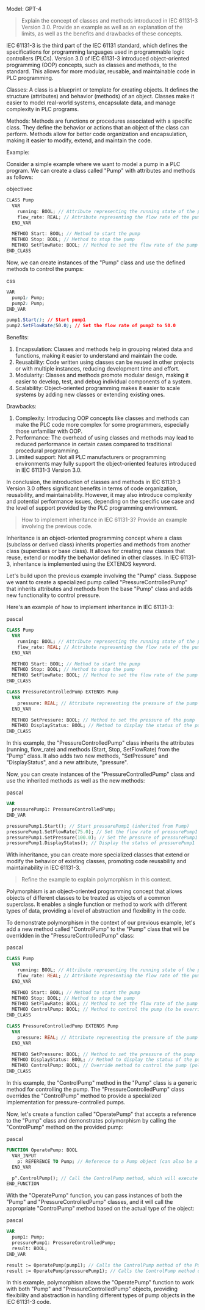 Model: GPT-4

> Explain the concept of classes and methods introduced in IEC 61131-3 Version 3.0. Provide an example as well as an explanation of the limits, as well as the benefits and drawbacks of these concepts.

IEC 61131-3 is the third part of the IEC 61131 standard, which defines the specifications for programming languages used in programmable logic controllers (PLCs). Version 3.0 of IEC 61131-3 introduced object-oriented programming (OOP) concepts, such as classes and methods, to the standard. This allows for more modular, reusable, and maintainable code in PLC programming.

Classes: A class is a blueprint or template for creating objects. It defines the structure (attributes) and behavior (methods) of an object. Classes make it easier to model real-world systems, encapsulate data, and manage complexity in PLC programs.

Methods: Methods are functions or procedures associated with a specific class. They define the behavior or actions that an object of the class can perform. Methods allow for better code organization and encapsulation, making it easier to modify, extend, and maintain the code.

Example:

Consider a simple example where we want to model a pump in a PLC program. We can create a class called "Pump" with attributes and methods as follows:

objectivec

```objectivec
CLASS Pump
  VAR
    running: BOOL; // Attribute representing the running state of the pump
    flow_rate: REAL; // Attribute representing the flow rate of the pump
  END_VAR

  METHOD Start: BOOL; // Method to start the pump
  METHOD Stop: BOOL; // Method to stop the pump
  METHOD SetFlowRate: BOOL; // Method to set the flow rate of the pump
END_CLASS
```

Now, we can create instances of the "Pump" class and use the defined methods to control the pumps:

css

```css
VAR
  pump1: Pump;
  pump2: Pump;
END_VAR

pump1.Start(); // Start pump1
pump2.SetFlowRate(50.0); // Set the flow rate of pump2 to 50.0
```

Benefits:

1.  Encapsulation: Classes and methods help in grouping related data and functions, making it easier to understand and maintain the code.
2.  Reusability: Code written using classes can be reused in other projects or with multiple instances, reducing development time and effort.
3.  Modularity: Classes and methods promote modular design, making it easier to develop, test, and debug individual components of a system.
4.  Scalability: Object-oriented programming makes it easier to scale systems by adding new classes or extending existing ones.

Drawbacks:

1.  Complexity: Introducing OOP concepts like classes and methods can make the PLC code more complex for some programmers, especially those unfamiliar with OOP.
2.  Performance: The overhead of using classes and methods may lead to reduced performance in certain cases compared to traditional procedural programming.
3.  Limited support: Not all PLC manufacturers or programming environments may fully support the object-oriented features introduced in IEC 61131-3 Version 3.0.

In conclusion, the introduction of classes and methods in IEC 61131-3 Version 3.0 offers significant benefits in terms of code organization, reusability, and maintainability. However, it may also introduce complexity and potential performance issues, depending on the specific use case and the level of support provided by the PLC programming environment.

> How to implement inheritance in IEC 61131-3? Provide an example involving the previous code.

Inheritance is an object-oriented programming concept where a class (subclass or derived class) inherits properties and methods from another class (superclass or base class). It allows for creating new classes that reuse, extend or modify the behavior defined in other classes. In IEC 61131-3, inheritance is implemented using the EXTENDS keyword.

Let's build upon the previous example involving the "Pump" class. Suppose we want to create a specialized pump called "PressureControlledPump" that inherits attributes and methods from the base "Pump" class and adds new functionality to control pressure.

Here's an example of how to implement inheritance in IEC 61131-3:

pascal

```pascal
CLASS Pump
  VAR
    running: BOOL; // Attribute representing the running state of the pump
    flow_rate: REAL; // Attribute representing the flow rate of the pump
  END_VAR

  METHOD Start: BOOL; // Method to start the pump
  METHOD Stop: BOOL; // Method to stop the pump
  METHOD SetFlowRate: BOOL; // Method to set the flow rate of the pump
END_CLASS

CLASS PressureControlledPump EXTENDS Pump
  VAR
    pressure: REAL; // Attribute representing the pressure of the pump
  END_VAR

  METHOD SetPressure: BOOL; // Method to set the pressure of the pump
  METHOD DisplayStatus: BOOL; // Method to display the status of the pump
END_CLASS
```

In this example, the "PressureControlledPump" class inherits the attributes (running, flow\_rate) and methods (Start, Stop, SetFlowRate) from the "Pump" class. It also adds two new methods, "SetPressure" and "DisplayStatus", and a new attribute, "pressure".

Now, you can create instances of the "PressureControlledPump" class and use the inherited methods as well as the new methods:

pascal

```pascal
VAR
  pressurePump1: PressureControlledPump;
END_VAR

pressurePump1.Start(); // Start pressurePump1 (inherited from Pump)
pressurePump1.SetFlowRate(75.0); // Set the flow rate of pressurePump1 to 75.0 (inherited from Pump)
pressurePump1.SetPressure(100.0); // Set the pressure of pressurePump1 to 100.0
pressurePump1.DisplayStatus(); // Display the status of pressurePump1
```

With inheritance, you can create more specialized classes that extend or modify the behavior of existing classes, promoting code reusability and maintainability in IEC 61131-3.

> Refine the example to explain polymorphism in this context.

Polymorphism is an object-oriented programming concept that allows objects of different classes to be treated as objects of a common superclass. It enables a single function or method to work with different types of data, providing a level of abstraction and flexibility in the code.

To demonstrate polymorphism in the context of our previous example, let's add a new method called "ControlPump" to the "Pump" class that will be overridden in the "PressureControlledPump" class:

pascal

```pascal
CLASS Pump
  VAR
    running: BOOL; // Attribute representing the running state of the pump
    flow_rate: REAL; // Attribute representing the flow rate of the pump
  END_VAR

  METHOD Start: BOOL; // Method to start the pump
  METHOD Stop: BOOL; // Method to stop the pump
  METHOD SetFlowRate: BOOL; // Method to set the flow rate of the pump
  METHOD ControlPump: BOOL; // Method to control the pump (to be overridden)
END_CLASS

CLASS PressureControlledPump EXTENDS Pump
  VAR
    pressure: REAL; // Attribute representing the pressure of the pump
  END_VAR

  METHOD SetPressure: BOOL; // Method to set the pressure of the pump
  METHOD DisplayStatus: BOOL; // Method to display the status of the pump
  METHOD ControlPump: BOOL; // Override method to control the pump (polymorphism)
END_CLASS
```

In this example, the "ControlPump" method in the "Pump" class is a generic method for controlling the pump. The "PressureControlledPump" class overrides the "ControlPump" method to provide a specialized implementation for pressure-controlled pumps.

Now, let's create a function called "OperatePump" that accepts a reference to the "Pump" class and demonstrates polymorphism by calling the "ControlPump" method on the provided pump:

pascal

```pascal
FUNCTION OperatePump: BOOL
  VAR_INPUT
    p: REFERENCE TO Pump; // Reference to a Pump object (can also be a PressureControlledPump)
  END_VAR

  p^.ControlPump(); // Call the ControlPump method, which will execute the appropriate version (polymorphism)
END_FUNCTION
```

With the "OperatePump" function, you can pass instances of both the "Pump" and "PressureControlledPump" classes, and it will call the appropriate "ControlPump" method based on the actual type of the object:

pascal

```pascal
VAR
  pump1: Pump;
  pressurePump1: PressureControlledPump;
  result: BOOL;
END_VAR

result := OperatePump(pump1); // Calls the ControlPump method of the Pump class
result := OperatePump(pressurePump1); // Calls the ControlPump method of the PressureControlledPump class
```

In this example, polymorphism allows the "OperatePump" function to work with both "Pump" and "PressureControlledPump" objects, providing flexibility and abstraction in handling different types of pump objects in the IEC 61131-3 code.